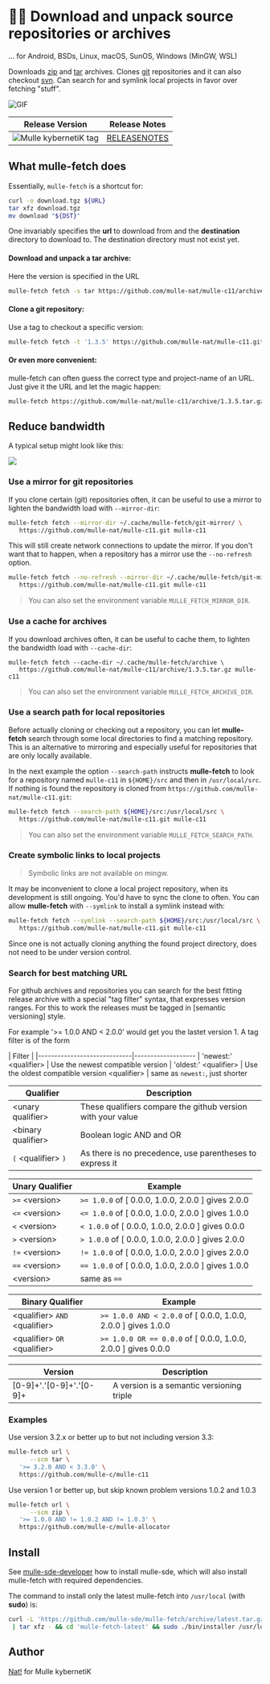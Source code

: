 # 🏃🏿 Download and unpack source repositories or archives

... for Android, BSDs, Linux, macOS, SunOS, Windows (MinGW, WSL)

Downloads [zip](http://eab.abime.net/showthread.php?t=5025) and
[tar](http://www.grumpynerd.com/?p=132) archives.
Clones [git](//enux.pl/article/en/2014-01-21/why-git-sucks) repositories and it
can also checkout [svn](//andreasjacobsen.com/2008/10/26/subversion-sucks-get-over-it/).
Can search for and symlink local projects in favor over fetching "stuff".

![GIF](opti.gif)

| Release Version                                       | Release Notes
|-------------------------------------------------------|--------------
| ![Mulle kybernetiK tag](https://img.shields.io/github/tag/mulle-sde/mulle-fetch.svg?branch=release)  | [RELEASENOTES](RELEASENOTES.md) |





## What mulle-fetch does

Essentially, `mulle-fetch` is a shortcut for:

``` sh
curl -o download.tgz ${URL}
tar xfz download.tgz
mv download "${DST}"
```

One invariably specifies the **url** to download from and the **destination**
directory to download to. The destination directory must not exist yet.


#### Download and unpack a tar archive:

Here the version is specified in the URL

``` sh
mulle-fetch fetch -s tar https://github.com/mulle-nat/mulle-c11/archive/1.3.5.tar.gz mulle-c11
```


#### Clone a git repository:

Use a tag to checkout a specific version:

``` sh
mulle-fetch fetch -t '1.3.5' https://github.com/mulle-nat/mulle-c11.git mulle-c11
```

#### Or even more convenient:

mulle-fetch can often guess the correct type and project-name of an URL. Just
give it the URL and let the magic happen:

``` sh
mulle-fetch https://github.com/mulle-nat/mulle-c11/archive/1.3.5.tar.gz
```


## Reduce bandwidth


A typical setup might look like this:

![](dox/mulle-fetch-fs.svg)


### Use a mirror for git repositories

If you clone certain (git) repositories often, it can be useful to use a mirror
to lighten the bandwidth load with `--mirror-dir`:

``` sh
mulle-fetch fetch --mirror-dir ~/.cache/mulle-fetch/git-mirror/ \
   https://github.com/mulle-nat/mulle-c11.git mulle-c11
```

This will still create network connections to update the mirror. If you don't
want that to happen, when a repository has a mirror use the `--no-refresh`
option.

``` sh
mulle-fetch fetch --no-refresh --mirror-dir ~/.cache/mulle-fetch/git-mirror/ \
   https://github.com/mulle-nat/mulle-c11.git mulle-c11
```

> You can also set the environment variable `MULLE_FETCH_MIRROR_DIR`.


### Use a cache for archives

If you download archives often, it can be useful to cache them, to lighten the
bandwidth load with `--cache-dir`:

```
mulle-fetch fetch --cache-dir ~/.cache/mulle-fetch/archive \
   https://github.com/mulle-nat/mulle-c11/archive/1.3.5.tar.gz mulle-c11
```

> You can also set the environment variable `MULLE_FETCH_ARCHIVE_DIR`.


### Use a search path for local repositories

Before actually cloning or checking out a repository, you can let
**mulle-fetch** search through some local directories to find a matching
repository. This is an alternative to mirroring and especially useful for
repositories that are only locally available.

In the next example the option `--search-path` instructs **mulle-fetch** to
look for a repository named `mulle-c11` in `${HOME}/src` and
then in `/usr/local/src`. If nothing is found the repository is cloned from
`https://github.com/mulle-nat/mulle-c11.git`:

``` sh
mulle-fetch fetch --search-path ${HOME}/src:/usr/local/src \
   https://github.com/mulle-nat/mulle-c11.git mulle-c11
```

> You can also set the environment variable `MULLE_FETCH_SEARCH_PATH`.

### Create symbolic links to local projects

> Symbolic links are not available on mingw.

It may be inconvenient to clone a local project repository, when its
development is still ongoing. You'd have to sync the clone to often.
You can allow **mulle-fetch** with `--symlink` to install a symlink instead with:

``` sh
mulle-fetch fetch --symlink --search-path ${HOME}/src:/usr/local/src \
   https://github.com/mulle-nat/mulle-c11.git mulle-c11
```

Since one is not actually cloning anything the found project directory, does
not need to be under version control.



### Search for best matching URL

For github archives and repositories you can search for the best fitting
release archive with a special "tag filter" syntax, that expresses version
ranges. For this to work the releases must be tagged in [semantic versioning]
style.

For example '>= 1.0.0 AND < 2.0.0' would get you the lastet version 1. A tag
filter is of the form

| Filter                      |
|-----------------------------|-------------------
| 'newest:' &lt;qualifier&gt; | Use the newest compatible version
| 'oldest:' &lt;qualifier&gt; | Use the oldest compatible version
&lt;qualifier&gt;             | same as `newest:`, just shorter


| Qualifier                 | Description
|---------------------------|-----------------------
| &lt;unary qualifier&gt;   | These qualifiers compare the github version with your value
| &lt;binary qualifier&gt;  | Boolean logic AND and OR
| `(` &lt;qualifier&gt; `)` | As there is no precedence, use parentheses to express it


| Unary Qualifier      | Example
|----------------------|-------------
| `>=` &lt;version&gt; | `>= 1.0.0`  of [ 0.0.0, 1.0.0, 2.0.0 ] gives 2.0.0
| `<=` &lt;version&gt; | `<= 1.0.0`  of [ 0.0.0, 1.0.0, 2.0.0 ] gives 1.0.0
| `<`  &lt;version&gt; | `< 1.0.0`   of [ 0.0.0, 1.0.0, 2.0.0 ] gives 0.0.0
| `>`  &lt;version&gt; | `> 1.0.0`   of [ 0.0.0, 1.0.0, 2.0.0 ] gives 2.0.0
| `!=` &lt;version&gt; | `!= 1.0.0`  of [ 0.0.0, 1.0.0, 2.0.0 ] gives 2.0.0
| `==`  &lt;version&gt;| `== 1.0.0`  of [ 0.0.0, 1.0.0, 2.0.0 ] gives 1.0.0
| &lt;version&gt;      | same as `==`


| Binary Qualifier                          | Example
|-------------------------------------------|-----------------
| &lt;qualifier&gt; `AND` &lt;qualifier&gt; | `>= 1.0.0 AND < 2.0.0`  of [ 0.0.0, 1.0.0, 2.0.0 ] gives 1.0.0
| &lt;qualifier&gt; `OR` &lt;qualifier&gt;  | `>= 1.0.0 OR == 0.0.0` of [ 0.0.0, 1.0.0, 2.0.0 ] gives 0.0.0


| Version                  | Description
|--------------------------|-------------------------------------------
| [0-9]+'.'[0-9]+'.'[0-9]+ | A version is a semantic versioning triple


### Examples

Use version 3.2.x or better up to but not including version 3.3:

``` sh
mulle-fetch url \
      --scm tar \
   '>= 3.2.0 AND < 3.3.0' \
   https://github.com/mulle-c/mulle-c11
```

Use version 1 or better up, but skip known problem versions 1.0.2 and 1.0.3


``` sh
mulle-fetch url \
      --scm zip \
   '>= 1.0.0 AND != 1.0.2 AND != 1.0.3' \
   https://github.com/mulle-c/mulle-allocator
```







## Install

See [mulle-sde-developer](//github.com/mulle-sde/mulle-sde-developer) how to
install mulle-sde, which will also install mulle-fetch with required
dependencies.

The command to install only the latest mulle-fetch into
`/usr/local` (with **sudo**) is:

``` bash
curl -L 'https://github.com/mulle-sde/mulle-fetch/archive/latest.tar.gz' \
 | tar xfz - && cd 'mulle-fetch-latest' && sudo ./bin/installer /usr/local
```



## Author

[Nat!](https://mulle-kybernetik.com/weblog) for Mulle kybernetiK


